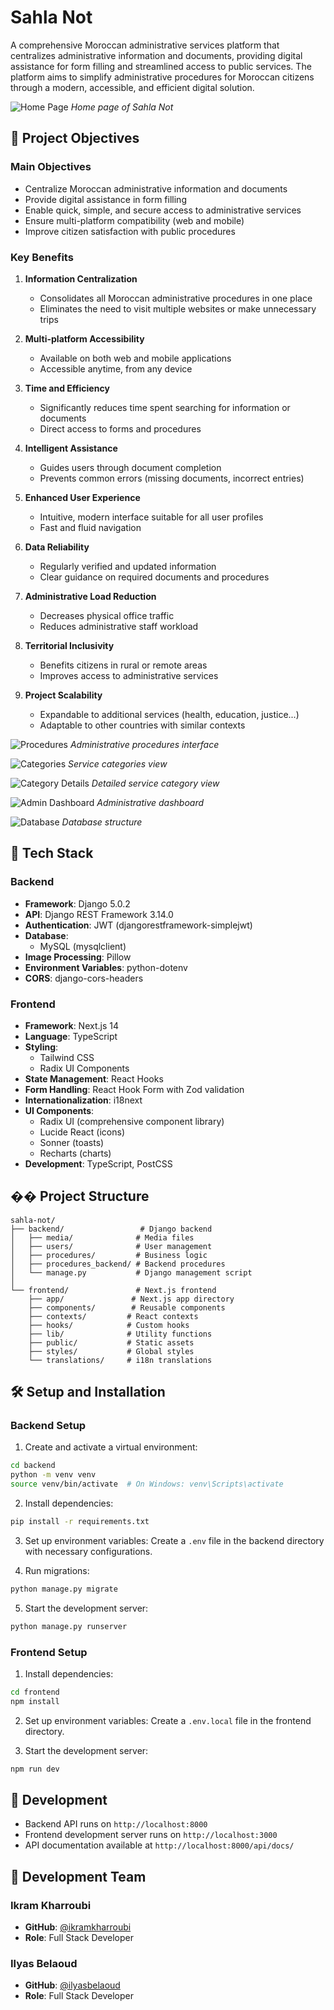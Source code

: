 # Sahla Not

A comprehensive Moroccan administrative services platform that centralizes administrative information and documents, providing digital assistance for form filling and streamlined access to public services. The platform aims to simplify administrative procedures for Moroccan citizens through a modern, accessible, and efficient digital solution.

![Home Page](screenshots/home.png)
*Home page of Sahla Not*

## 🌟 Project Objectives

### Main Objectives
- Centralize Moroccan administrative information and documents
- Provide digital assistance in form filling
- Enable quick, simple, and secure access to administrative services
- Ensure multi-platform compatibility (web and mobile)
- Improve citizen satisfaction with public procedures

### Key Benefits

1. **Information Centralization**
   - Consolidates all Moroccan administrative procedures in one place
   - Eliminates the need to visit multiple websites or make unnecessary trips

2. **Multi-platform Accessibility**
   - Available on both web and mobile applications
   - Accessible anytime, from any device

3. **Time and Efficiency**
   - Significantly reduces time spent searching for information or documents
   - Direct access to forms and procedures

4. **Intelligent Assistance**
   - Guides users through document completion
   - Prevents common errors (missing documents, incorrect entries)

5. **Enhanced User Experience**
   - Intuitive, modern interface suitable for all user profiles
   - Fast and fluid navigation

6. **Data Reliability**
   - Regularly verified and updated information
   - Clear guidance on required documents and procedures

7. **Administrative Load Reduction**
   - Decreases physical office traffic
   - Reduces administrative staff workload

8. **Territorial Inclusivity**
   - Benefits citizens in rural or remote areas
   - Improves access to administrative services

9. **Project Scalability**
   - Expandable to additional services (health, education, justice...)
   - Adaptable to other countries with similar contexts

![Procedures](screenshots/procedure.png)
*Administrative procedures interface*

![Categories](screenshots/categories.png)
*Service categories view*

![Category Details](screenshots/categorie-details.png)
*Detailed service category view*

![Admin Dashboard](screenshots/django%20admin%20dashbaord.png)
*Administrative dashboard*

![Database](screenshots/database.png)
*Database structure*

## 🚀 Tech Stack

### Backend
- **Framework**: Django 5.0.2
- **API**: Django REST Framework 3.14.0
- **Authentication**: JWT (djangorestframework-simplejwt)
- **Database**: 
  - MySQL (mysqlclient)
- **Image Processing**: Pillow
- **Environment Variables**: python-dotenv
- **CORS**: django-cors-headers

### Frontend
- **Framework**: Next.js 14
- **Language**: TypeScript
- **Styling**: 
  - Tailwind CSS
  - Radix UI Components
- **State Management**: React Hooks
- **Form Handling**: React Hook Form with Zod validation
- **Internationalization**: i18next
- **UI Components**: 
  - Radix UI (comprehensive component library)
  - Lucide React (icons)
  - Sonner (toasts)
  - Recharts (charts)
- **Development**: TypeScript, PostCSS


## �� Project Structure

```
sahla-not/
├── backend/                 # Django backend
│   ├── media/              # Media files
│   ├── users/              # User management
│   ├── procedures/         # Business logic
│   ├── procedures_backend/ # Backend procedures
│   └── manage.py           # Django management script
│
└── frontend/               # Next.js frontend
    ├── app/               # Next.js app directory
    ├── components/        # Reusable components
    ├── contexts/         # React contexts
    ├── hooks/            # Custom hooks
    ├── lib/              # Utility functions
    ├── public/           # Static assets
    ├── styles/           # Global styles
    └── translations/     # i18n translations
```

## 🛠️ Setup and Installation

### Backend Setup

1. Create and activate a virtual environment:
```bash
cd backend
python -m venv venv
source venv/bin/activate  # On Windows: venv\Scripts\activate
```

2. Install dependencies:
```bash
pip install -r requirements.txt
```

3. Set up environment variables:
Create a `.env` file in the backend directory with necessary configurations.

4. Run migrations:
```bash
python manage.py migrate
```

5. Start the development server:
```bash
python manage.py runserver
```

### Frontend Setup

1. Install dependencies:
```bash
cd frontend
npm install
```

2. Set up environment variables:
Create a `.env.local` file in the frontend directory.

3. Start the development server:
```bash
npm run dev
```

## 🔧 Development

- Backend API runs on `http://localhost:8000`
- Frontend development server runs on `http://localhost:3000`
- API documentation available at `http://localhost:8000/api/docs/`

## 👥 Development Team

### Ikram Kharroubi
- **GitHub**: [@ikramkharroubi](https://github.com/ikramkharroubi)
- **Role**: Full Stack Developer

### Ilyas Belaoud
- **GitHub**: [@ilyasbelaoud](https://github.com/ilyasbelaoud)
- **Role**: Full Stack Developer


